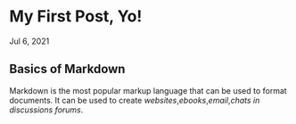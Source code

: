 # My First Post, Yo!

Jul 6, 2021

## Basics of Markdown

Markdown is the most popular markup language that can be used to format documents. It can be used to create _websites_,_ebooks_,_email_,_chats in discussions forums_.
